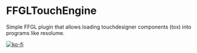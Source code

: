 # FFGLTouchEngine

Simple FFGL plugin that allows loading touchdesigner components (tox) into programs like resolume. 

[![ko-fi](https://ko-fi.com/img/githubbutton_sm.svg)](https://ko-fi.com/Q5Q6YUGIA)

